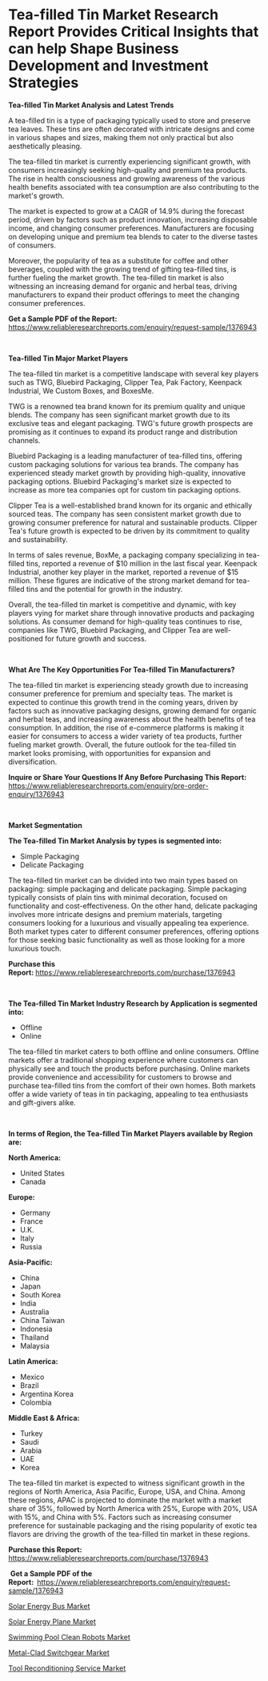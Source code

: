 <p><h1>Tea-filled Tin Market Research Report Provides Critical Insights that can help Shape Business Development and Investment Strategies</h1></p><p><strong>Tea-filled Tin Market Analysis and Latest Trends</strong></p>
<p><p>A tea-filled tin is a type of packaging typically used to store and preserve tea leaves. These tins are often decorated with intricate designs and come in various shapes and sizes, making them not only practical but also aesthetically pleasing.</p><p>The tea-filled tin market is currently experiencing significant growth, with consumers increasingly seeking high-quality and premium tea products. The rise in health consciousness and growing awareness of the various health benefits associated with tea consumption are also contributing to the market's growth.</p><p>The market is expected to grow at a CAGR of 14.9% during the forecast period, driven by factors such as product innovation, increasing disposable income, and changing consumer preferences. Manufacturers are focusing on developing unique and premium tea blends to cater to the diverse tastes of consumers.</p><p>Moreover, the popularity of tea as a substitute for coffee and other beverages, coupled with the growing trend of gifting tea-filled tins, is further fueling the market growth. The tea-filled tin market is also witnessing an increasing demand for organic and herbal teas, driving manufacturers to expand their product offerings to meet the changing consumer preferences.</p></p>
<p><strong>Get a Sample PDF of the Report:&nbsp;</strong> <a href="https://www.reliableresearchreports.com/enquiry/request-sample/1376943">https://www.reliableresearchreports.com/enquiry/request-sample/1376943</a></p>
<p>&nbsp;</p>
<p><strong>Tea-filled Tin Major Market Players</strong></p>
<p><p>The tea-filled tin market is a competitive landscape with several key players such as TWG, Bluebird Packaging, Clipper Tea, Pak Factory, Keenpack Industrial, We Custom Boxes, and BoxesMe. </p><p>TWG is a renowned tea brand known for its premium quality and unique blends. The company has seen significant market growth due to its exclusive teas and elegant packaging. TWG's future growth prospects are promising as it continues to expand its product range and distribution channels.</p><p>Bluebird Packaging is a leading manufacturer of tea-filled tins, offering custom packaging solutions for various tea brands. The company has experienced steady market growth by providing high-quality, innovative packaging options. Bluebird Packaging's market size is expected to increase as more tea companies opt for custom tin packaging options.</p><p>Clipper Tea is a well-established brand known for its organic and ethically sourced teas. The company has seen consistent market growth due to growing consumer preference for natural and sustainable products. Clipper Tea's future growth is expected to be driven by its commitment to quality and sustainability.</p><p>In terms of sales revenue, BoxMe, a packaging company specializing in tea-filled tins, reported a revenue of $10 million in the last fiscal year. Keenpack Industrial, another key player in the market, reported a revenue of $15 million. These figures are indicative of the strong market demand for tea-filled tins and the potential for growth in the industry. </p><p>Overall, the tea-filled tin market is competitive and dynamic, with key players vying for market share through innovative products and packaging solutions. As consumer demand for high-quality teas continues to rise, companies like TWG, Bluebird Packaging, and Clipper Tea are well-positioned for future growth and success.</p></p>
<p>&nbsp;</p>
<p><strong>What Are The Key Opportunities For Tea-filled Tin Manufacturers?</strong></p>
<p><p>The tea-filled tin market is experiencing steady growth due to increasing consumer preference for premium and specialty teas. The market is expected to continue this growth trend in the coming years, driven by factors such as innovative packaging designs, growing demand for organic and herbal teas, and increasing awareness about the health benefits of tea consumption. In addition, the rise of e-commerce platforms is making it easier for consumers to access a wider variety of tea products, further fueling market growth. Overall, the future outlook for the tea-filled tin market looks promising, with opportunities for expansion and diversification.</p></p>
<p><strong>Inquire or Share Your Questions If Any Before Purchasing This Report:</strong> <a href="https://www.reliableresearchreports.com/enquiry/pre-order-enquiry/1376943">https://www.reliableresearchreports.com/enquiry/pre-order-enquiry/1376943</a></p>
<p>&nbsp;</p>
<p><strong>Market Segmentation</strong></p>
<p><strong>The Tea-filled Tin Market Analysis by types is segmented into:</strong></p>
<p><ul><li>Simple Packaging</li><li>Delicate Packaging</li></ul></p>
<p><p>The tea-filled tin market can be divided into two main types based on packaging: simple packaging and delicate packaging. Simple packaging typically consists of plain tins with minimal decoration, focused on functionality and cost-effectiveness. On the other hand, delicate packaging involves more intricate designs and premium materials, targeting consumers looking for a luxurious and visually appealing tea experience. Both market types cater to different consumer preferences, offering options for those seeking basic functionality as well as those looking for a more luxurious touch.</p></p>
<p><strong>Purchase this Report:&nbsp;</strong><a href="https://www.reliableresearchreports.com/purchase/1376943">https://www.reliableresearchreports.com/purchase/1376943</a></p>
<p>&nbsp;</p>
<p><strong>The Tea-filled Tin Market Industry Research by Application is segmented into:</strong></p>
<p><ul><li>Offline</li><li>Online</li></ul></p>
<p><p>The tea-filled tin market caters to both offline and online consumers. Offline markets offer a traditional shopping experience where customers can physically see and touch the products before purchasing. Online markets provide convenience and accessibility for customers to browse and purchase tea-filled tins from the comfort of their own homes. Both markets offer a wide variety of teas in tin packaging, appealing to tea enthusiasts and gift-givers alike.</p></p>
<p>&nbsp;</p>
<p><strong>In terms of Region, the Tea-filled Tin Market Players available by Region are:</strong></p>
<p>
    <p> <strong> North America: </strong>
        <ul>
            <li>United States</li>
            <li>Canada</li>
        </ul>
        </p> 
    <p> <strong> Europe: </strong>
        <ul>
            <li>Germany</li>
            <li>France</li>
            <li>U.K.</li>
            <li>Italy</li>
            <li>Russia</li>
        </ul>
        </p> 
    <p> <strong> Asia-Pacific: </strong>
        <ul>
            <li>China</li>
            <li>Japan</li>
            <li>South Korea</li>
            <li>India</li>
            <li>Australia</li>
            <li>China Taiwan</li>
            <li>Indonesia</li>
            <li>Thailand</li>
            <li>Malaysia</li>
        </ul>
        </p> 
    <p> <strong> Latin America: </strong>
        <ul>
            <li>Mexico</li>
            <li>Brazil</li>
            <li>Argentina Korea</li>
            <li>Colombia</li>
        </ul>
        </p> 
    <p> <strong> Middle East & Africa: </strong>
        <ul>
            <li>Turkey</li>
            <li>Saudi</li>
            <li>Arabia</li>
            <li>UAE</li>
            <li>Korea</li>
        </ul>
    </p>
    </p>
<p><p>The tea-filled tin market is expected to witness significant growth in the regions of North America, Asia Pacific, Europe, USA, and China. Among these regions, APAC is projected to dominate the market with a market share of 35%, followed by North America with 25%, Europe with 20%, USA with 15%, and China with 5%. Factors such as increasing consumer preference for sustainable packaging and the rising popularity of exotic tea flavors are driving the growth of the tea-filled tin market in these regions.</p></p>
<p><strong>Purchase this Report: </strong><a href="https://www.reliableresearchreports.com/purchase/1376943">https://www.reliableresearchreports.com/purchase/1376943</a></p>
<p>&nbsp;<strong>Get a Sample PDF of the Report:&nbsp;&nbsp;</strong><a href="https://www.reliableresearchreports.com/enquiry/request-sample/1376943">https://www.reliableresearchreports.com/enquiry/request-sample/1376943</a></p>
<p><strong></strong></p>
<p><p><a href="https://view.publitas.com/reportprime-1/insights-into-solar-energy-bus-market-size-analysing-market-share-trends-and-growth-from-2024-to-2031/">Solar Energy Bus Market</a></p><p><a href="https://view.publitas.com/reportprime-1/solar-energy-plane-market-with-the-goal-of-estimating-the-market-size-and-future-growth-potential-of-various-market-segments-based-on-component-applications-end-user-and-region/">Solar Energy Plane Market</a></p><p><a href="https://gamy-alyssum-396.notion.site/Swimming-Pool-Clean-Robots-Market-Size-and-Growth-Market-Segmentation-Regional-and-Country-Breakdo-e30255c5f3d848e291218f523227f95f">Swimming Pool Clean Robots Market</a></p><p><a href="https://fearless-okapi-6c8.notion.site/Insights-into-Metal-Clad-Switchgear-Market-Size-Analysing-Market-Share-Trends-and-Growth-from-202-63266aea95464f85a8944136f104f3ad">Metal-Clad Switchgear Market</a></p><p><a href="https://github.com/biheemgalvinlouises6hokrh3h/Market-Research-Report-List-1/blob/main/tool-reconditioning-service-market.md">Tool Reconditioning Service Market</a></p></p>